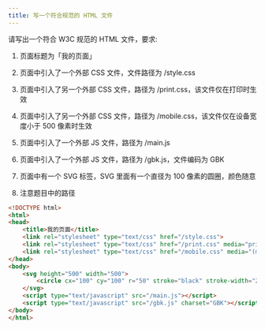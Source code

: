 ```yaml
---
title: 写一个符合规范的 HTML 文件
---
```


请写出一个符合 W3C 规范的 HTML 文件，要求:

1. 页面标题为「我的页面」

2. 页面中引入了一个外部 CSS 文件，文件路径为 /style.css

3. 页面中引入了另一个外部 CSS 文件，路径为 /print.css，该文件仅在打印时生效

4. 页面中引入了另一个外部 CSS 文件，路径为 /mobile.css，该文件仅在设备宽度小于 500 像素时生效

5. 页面中引入了一个外部 JS 文件，路径为 /main.js

6. 页面中引入了一个外部 JS 文件，路径为 /gbk.js，文件编码为 GBK

7. 页面中有一个 SVG 标签，SVG 里面有一个直径为 100 像素的圆圈，颜色随意

8. 注意题目中的路径

```html
<!DOCTYPE html>
<html>
<head>
    <title>我的页面</title>
    <link rel="stylesheet" type="text/css" href="/style.css">
    <link rel="stylesheet" type="text/css" href="/print.css" media="print">
    <link rel="stylesheet" type="text/css" href="/mobile.css" media="(max-width:500px)">
</head>
<body>
    <svg height="500" width="500">
        <circle cx="100" cy="100" r="50" stroke="black" stroke-width="2" fill="red"/>
    </svg>
    <script type="text/javascript" src="/main.js"></script>
    <script type="text/javascript" src="/gbk.js" charset="GBK"></script>
</body>
</html>
```